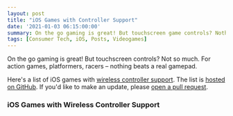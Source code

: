 ```yaml
---
layout: post
title: "iOS Games with Controller Support"
date: '2021-01-03 06:15:00:00'
summary: On the go gaming is great! But touchscreen game controls? Nothing beats a real gamepad. Here's a list of iOS games with wireless controller support ...
tags: [Consumer Tech, iOS, Posts, Videogames]
---
```



<script>
$.getJSON( "https://raw.githubusercontent.com/jamesfmackenzie/ios-games-with-controller-support/master/ios-games-with-controller-support.json", function( data ) {
  var items = [];
  $.each( data, function( index, value ) {
	items.push( "<li id='" + index + "'><a href='" + value.url + "' target='_blank'>" + value.title + "</a></li>" );
  });
 
  $( "<ul/>", {
    "class": "my-new-list",
    html: items.join( "" )
  }).appendTo( "article .row" );
});
</script>

On the go gaming is great! But touchscreen controls? Not so much. For action games, platformers, racers – nothing beats a real gamepad.

Here's a list of iOS games with <a href="https://support.apple.com/en-us/HT210414" target="_blank">wireless controller support</a>. The list is <a href="https://github.com/jamesfmackenzie/ios-games-with-controller-support" target="_blank">hosted on GitHub</a>. If you'd like to make an update, please <a href="https://guides.github.com/activities/hello-world/#pr" target="_blank">open a pull request</a>.

### iOS Games with Wireless Controller Support


